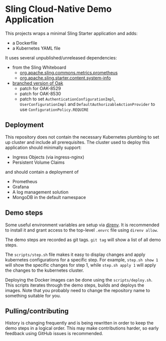 # Sling Cloud-Native Demo Application

This projects wraps a minimal Sling Starter application and adds:

- a Dockerfile
- a Kubernetes YAML file

It uses several unpublished/unreleased dependencies:

* from the Sling Whiteboard
    * [org.apache.sling.commons.metrics.prometheus](https://github.com/apache/sling-whiteboard/tree/master/metrics-prometheus)
    * [org.apache.sling.starter.content.system-info](https://github.com/apache/sling-whiteboard/tree/master/starter-system-info)
* [branched version of Oak](https://github.com/rombert/jackrabbit-oak/tree/sling-cloud-native-poc) 
    * patch for OAK-8529
    * patch for OAK-8530
    * patch to set `AuthenticationConfigurationImpl`, `UserConfigurationImpl` and `DefaultAuthorizableActionProvider` to use `ConfigurationPolicy.REQUIRE`

## Deployment

This repository does not contain the necessary Kubernetes plumbing to set up cluster and include all prerequisites. The cluster used to deploy this application should minimally support:

* Ingress Objects (via ingress-nginx)
* Persistent Volume Claims

and should contain a deployment of

* Prometheus
* Grafana
* A log management solution
* MongoDB in the default namespace

## Demo steps

Some useful environment variables are setup via [direnv](https://direnv.net/). It is recommended to install it and grant access to the top-level `.envrc` file using `direnv allow`.

The demo steps are recorded as git tags. `git tag` will show a list of all demo steps.

The `scripts/step.sh` file makes it easy to display changes and apply kubernetes configurations for a specific step. For example, `step.sh show 1` will show the specific changes for step 1, while `step.sh apply 1` will apply the changes to the kubernetes cluster.

Deploying the Docker images can be done using the `scripts/deploy.sh`. This scripts iterates through the demo steps, builds and deploys the images. Note that you probably need to change the repository name to something suitable for you.

## Pulling/contributing

History is changing frequently and is being rewritten in order to keep the demo steps in a logical order. This may make contributions harder, so early feedback using GitHub issues is recommended.
